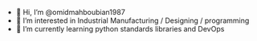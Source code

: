 - 👋 Hi, I’m @omidmahboubian1987
- 👀 I’m interested in Industrial Manufacturing / Designing / programming
- 🌱 I’m currently learning python standards libraries and DevOps
<!---
omidmahboubian1987/omidmahboubian1987 is a ✨ special ✨ repository because its `README.md` (this file) appears on your GitHub profile.
You can click the Preview link to take a look at your changes.
--->
